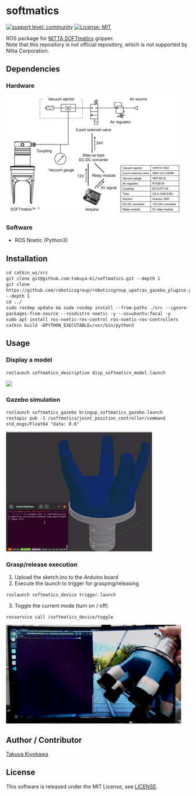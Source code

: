 # softmatics

[![support level: community](https://img.shields.io/badge/support%20level-community-lightgray.svg)](http://rosindustrial.org/news/2016/10/7/better-supporting-a-growing-ros-industrial-software-platform)
[![License: MIT](https://img.shields.io/badge/License-MIT-yellow.svg)](https://opensource.org/licenses/MIT)

ROS package for [NITTA SOFTmatics](https://www.nitta.co.jp/en/product/robothand/) gripper.  
Note that this repository is not official repository, which is not supported by Nitta Corporation.

## Dependencies

### Hardware
<img src=img/system.png width=480>

### Software
- ROS Noetic (Python3)

## Installation

```
cd catkin_ws/src
git clone git@github.com:takuya-ki/softmatics.git --depth 1
git clone https://github.com/roboticsgroup/roboticsgroup_upatras_gazebo_plugins.git --depth 1
cd ../
sudo rosdep update && sudo rosdep install --from-paths ./src --ignore-packages-from-source --rosdistro noetic -y --os=ubuntu:focal -y
sudo apt install ros-noetic-ros-control ros-noetic-ros-controllers
catkin build -DPYTHON_EXECUTABLE=/usr/bin/python3
```

## Usage

### Display a model
```
roslaunch softmatics_description disp_softmatics_model.launch
```

<img src="softmatics_description/images/softmatics_rviz.gif" width="400">  

### Gazebo simulation
```
roslaunch softmatics_gazebo bringup_softmatics_gazebo.launch
rostopic pub -1 /softmatics/joint_position_controller/command std_msgs/Float64 "data: 0.6"
```

<img src="softmatics_description/images/softmatics_gazebo.gif" width="400">  

### Grasp/release execution
1. Upload the sketch.ino to the Arduino board
2. Execute the launch to trigger for grasping/releasing
```
roslaunch softmatics_device trigger.launch
```
3. Toggle the current mode (turn on / off)
```
rosservice call /softmatics_device/toggle
```
<img src="img/toggle_4x.gif" width="480">  

## Author / Contributor

[Takuya Kiyokawa](https://takuya-ki.github.io/)

## License

This software is released under the MIT License, see [LICENSE](./LICENSE).
